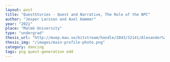 ```yaml
---
layout: post
title: "QuestStories - Quest and Narrative, The Role of the NPC"
author: "Jesper Larsson and Axel Hammer"
year: "2021"
place: "Malmö University"
type: "undergrad"
thesis_url: "http://muep.mau.se/bitstream/handle/2043/32141/Alexander%20Flodhag%20Simon%20Tolinsson.pdf?sequence=1&isAllowed=y"
thesis_img: "/images/main-profile-photo.png"
category: dancing
tags: pcg quest-generation edd
---
```


